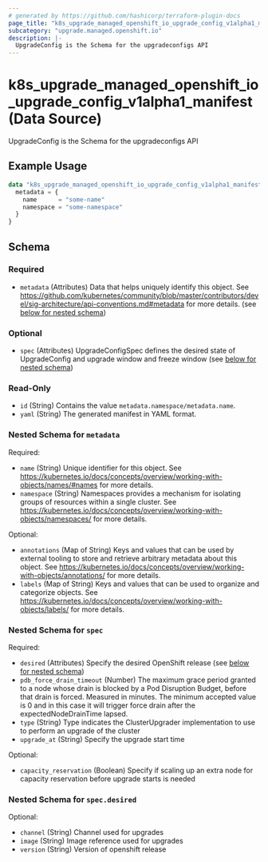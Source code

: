 ```yaml
---
# generated by https://github.com/hashicorp/terraform-plugin-docs
page_title: "k8s_upgrade_managed_openshift_io_upgrade_config_v1alpha1_manifest Data Source - terraform-provider-k8s"
subcategory: "upgrade.managed.openshift.io"
description: |-
  UpgradeConfig is the Schema for the upgradeconfigs API
---
```


# k8s_upgrade_managed_openshift_io_upgrade_config_v1alpha1_manifest (Data Source)

UpgradeConfig is the Schema for the upgradeconfigs API

## Example Usage

```terraform
data "k8s_upgrade_managed_openshift_io_upgrade_config_v1alpha1_manifest" "example" {
  metadata = {
    name      = "some-name"
    namespace = "some-namespace"
  }
}
```

<!-- schema generated by tfplugindocs -->
## Schema

### Required

- `metadata` (Attributes) Data that helps uniquely identify this object. See https://github.com/kubernetes/community/blob/master/contributors/devel/sig-architecture/api-conventions.md#metadata for more details. (see [below for nested schema](#nestedatt--metadata))

### Optional

- `spec` (Attributes) UpgradeConfigSpec defines the desired state of UpgradeConfig and upgrade window and freeze window (see [below for nested schema](#nestedatt--spec))

### Read-Only

- `id` (String) Contains the value `metadata.namespace/metadata.name`.
- `yaml` (String) The generated manifest in YAML format.

<a id="nestedatt--metadata"></a>
### Nested Schema for `metadata`

Required:

- `name` (String) Unique identifier for this object. See https://kubernetes.io/docs/concepts/overview/working-with-objects/names/#names for more details.
- `namespace` (String) Namespaces provides a mechanism for isolating groups of resources within a single cluster. See https://kubernetes.io/docs/concepts/overview/working-with-objects/namespaces/ for more details.

Optional:

- `annotations` (Map of String) Keys and values that can be used by external tooling to store and retrieve arbitrary metadata about this object. See https://kubernetes.io/docs/concepts/overview/working-with-objects/annotations/ for more details.
- `labels` (Map of String) Keys and values that can be used to organize and categorize objects. See https://kubernetes.io/docs/concepts/overview/working-with-objects/labels/ for more details.


<a id="nestedatt--spec"></a>
### Nested Schema for `spec`

Required:

- `desired` (Attributes) Specify the desired OpenShift release (see [below for nested schema](#nestedatt--spec--desired))
- `pdb_force_drain_timeout` (Number) The maximum grace period granted to a node whose drain is blocked by a Pod Disruption Budget, before that drain is forced. Measured in minutes. The minimum accepted value is 0 and in this case it will trigger force drain after the expectedNodeDrainTime lapsed.
- `type` (String) Type indicates the ClusterUpgrader implementation to use to perform an upgrade of the cluster
- `upgrade_at` (String) Specify the upgrade start time

Optional:

- `capacity_reservation` (Boolean) Specify if scaling up an extra node for capacity reservation before upgrade starts is needed

<a id="nestedatt--spec--desired"></a>
### Nested Schema for `spec.desired`

Optional:

- `channel` (String) Channel used for upgrades
- `image` (String) Image reference used for upgrades
- `version` (String) Version of openshift release
